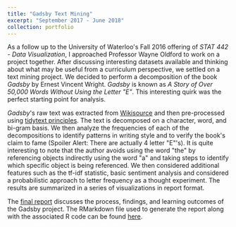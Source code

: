 ```yaml
---
title: "Gadsby Text Mining"
excerpt: "September 2017 - June 2018"
collection: portfolio
---
```


As a follow up to the University of Waterloo's Fall 2016 offering of *STAT 442 - Data Visualization*, I approached Professor Wayne Oldford  to work on a project together. After discussing interesting datasets available and thinking about what may be useful from a curriculum perspective, we settled on a text mining project. We decided to perform a decomposition of the book *Gadsby* by Ernest Vincent Wright. *Gadsby* is known as *A Story of Over 50,000 Words Without Using the Letter "E"*. This interesting quirk was the perfect starting point for analysis.

*Gadsby*'s raw text was extracted from [Wikisource](https://en.wikisource.org/wiki/Gadsby) and then pre-processed using [tidytext principles](https://www.tidytextmining.com/index.html). The text is decomposed on a character, word, and bi-gram basis. We then analyze the frequencies of each of the decompositions to identify patterns in writing style and to verify the book's claim to fame (Spoiler Alert: There are actually 4 letter "E"'s). It is quite interesting to note that the author avoids using the word "the" by referencing objects indirectly using the word "a" and taking steps to identify which specific object is being referenced. We then considered additional features such as the tf-idf statistic, basic sentiment analysis and considered a probabilistic approach to letter frequency as a thought experiment. The results are summarized in a series of visualizations in report format.

The [final report](https://ameerd.github.io/files/Gadsby_Project.html) discusses the process, findings, and learning outcomes of the Gadsby project. The RMarkdown file used to generate the report along with the associated R code can be found [here](https://github.com/AmeerD/Gadsby).
